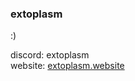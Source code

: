 ### extoplasm
:)

discord: extoplasm\
website: [extoplasm.website](https://extoplasm.github.io/extoplasm.website)

